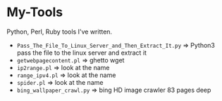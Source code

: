 # My-Tools
Python, Perl, Ruby tools I've written. 

- `Pass_The_File_To_Linux_Server_and_Then_Extract_It.py` => Python3 pass the file to the linux server and extract it  
- `getwebpagecontent.pl` => ghetto wget  
- `ip2range.pl` => look at the name 
- `range_ipv4.pl`	=> look at the name
- `spider.pl` => look at the name 
- `bing_wallpaper_crawl.py` => bing HD image crawler 83 pages deep
